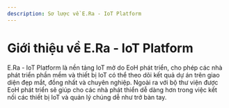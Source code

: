 ```yaml
---
description: Sơ lược về E.Ra - IoT Platform
---
```


# Giới thiệu về E.Ra - IoT Platform

E.Ra - IoT Platform là nền tảng IoT mở do EoH phát triển, cho phép các nhà phát triển phần mềm và thiết bị IoT có thể theo dõi kết quả dự án trên giao diện đẹp mắt, đồng nhất và chuyên nghiệp. Ngoài ra với bộ thư viện được EoH phát triển sẽ giúp cho các nhà phát thiển dễ dàng hơn trong việc kết nối các thiết bị IoT và quản lý chúng dễ như trở bàn tay.
